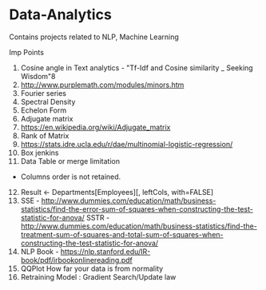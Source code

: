 # Data-Analytics
Contains projects related to NLP, Machine Learning

Imp Points
1. Cosine angle in Text analytics - "Tf-Idf and Cosine similarity _ Seeking Wisdom"8
2. http://www.purplemath.com/modules/minors.htm
3. Fourier series
4. Spectral Density
5. Echelon Form
6. Adjugate matrix
7. https://en.wikipedia.org/wiki/Adjugate_matrix
8. Rank of Matrix
9. https://stats.idre.ucla.edu/r/dae/multinomial-logistic-regression/
10. Box jenkins
11. Data Table or merge limitation 
- Columns order is not retained.
12. Result <- Departments[Employees][, leftCols, with=FALSE]
13. SSE - http://www.dummies.com/education/math/business-statistics/find-the-error-sum-of-squares-when-constructing-the-test-statistic-for-anova/
  SSTR - http://www.dummies.com/education/math/business-statistics/find-the-treatment-sum-of-squares-and-total-sum-of-squares-when-constructing-the-test-statistic-for-anova/
14. NLP Book - https://nlp.stanford.edu/IR-book/pdf/irbookonlinereading.pdf
15. QQPlot How far your data is from normality
16. Retraining Model : Gradient Search/Update law
